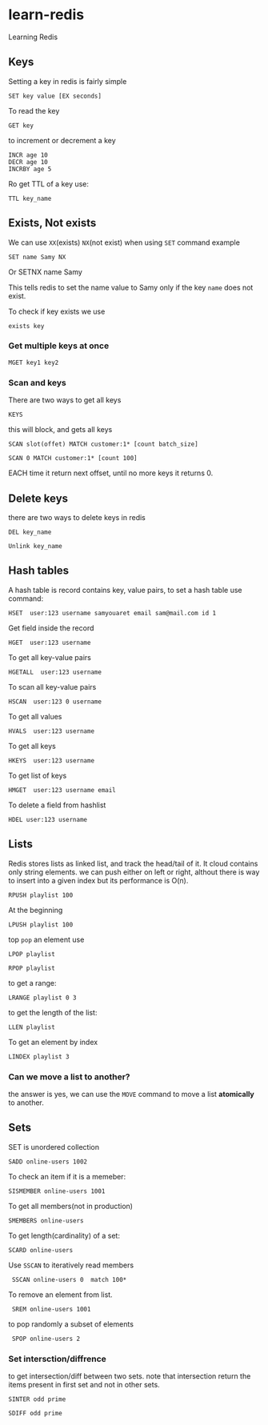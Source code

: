 # learn-redis
Learning Redis

## Keys

Setting a key in redis is fairly simple

    SET key value [EX seconds]

To read the key

    GET key

to increment or decrement a key

    INCR age 10
    DECR age 10
    INCRBY age 5

Ro get TTL of a key use: 

    TTL key_name

## Exists, Not exists

We can use `XX`(exists) `NX`(not exist) when using `SET` command example

    SET name Samy NX

Or
    SETNX name Samy

This tells redis to set the name value to Samy only if the key `name` does not exist.

To check if key exists we use

    exists key

### Get multiple keys at once

    MGET key1 key2

### Scan and keys

There are two ways to get all keys

    KEYS

this will block, and gets all keys

    SCAN slot(offet) MATCH customer:1* [count batch_size]

    SCAN 0 MATCH customer:1* [count 100]

EACH time it return next offset, until no more keys it returns 0.

## Delete keys

there are two ways to delete keys in redis

    DEL key_name

    Unlink key_name

## Hash tables

A hash table is record contains key, value pairs, to set a hash table use command:

    HSET  user:123 username samyouaret email sam@mail.com id 1

Get field inside the record

    HGET  user:123 username

To get all key-value pairs

    HGETALL  user:123 username

To scan all key-value pairs

    HSCAN  user:123 0 username

To get all values

    HVALS  user:123 username

To get all keys

    HKEYS  user:123 username

To get list of keys

    HMGET  user:123 username email

To delete a field from hashlist

    HDEL user:123 username

## Lists

Redis stores lists as linked list, and track the head/tail of it. It cloud contains only string elements. we can push either on left or right, althout there is way to insert into a given index but its performance is O(n).

    RPUSH playlist 100

At the beginning

    LPUSH playlist 100

top `pop` an element use

    LPOP playlist
    
    RPOP playlist

to get a range:

    LRANGE playlist 0 3

to get the length of the list:

    LLEN playlist

To get an element by index

    LINDEX playlist 3

### Can we move a list to another?

the answer is yes, we can use the `MOVE` command to move a list **atomically** to another.

## Sets

SET is unordered collection

    SADD online-users 1002

To check an item if it is a memeber:

    SISMEMBER online-users 1001

To get all members(not in production)

    SMEMBERS online-users

To get length(cardinality) of a set:

    SCARD online-users

Use `SSCAN` to iteratively read members

     SSCAN online-users 0  match 100*

To remove an element from list.

     SREM online-users 1001

to pop randomly a subset of elements

     SPOP online-users 2

### Set intersction/diffrence

to get intersection/diff  between two sets. note that intersection return the items present in first set and not in other sets.

    SINTER odd prime

    SDIFF odd prime

